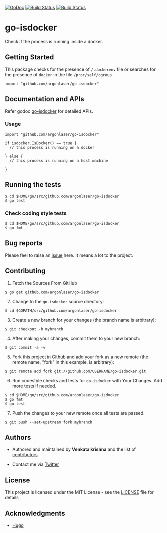 [![GoDoc](https://godoc.org/github.com/argonlaser/go-isdocker?status.svg)](http://godoc.org/github.com/argonlaser/go-isdocker)
[![Build Status](https://semaphoreci.com/api/v1/argonlaser/go-isdocker/branches/master/badge.svg)](https://semaphoreci.com/argonlaser/go-isdocker)
[![Build Status](https://travis-ci.org/argonlaser/go-isdocker.svg?branch=master)](https://travis-ci.org/argonlaser/go-isdocker)
# go-isdocker

  Check if the process is running inside a docker.

## Getting Started

This package checks for the presence of ```/.dockerenv``` file or searches for the presence of ```docker``` in the file ```/proc/self/cgroup``` 

```
import "github.com/argonlaser/go-isdocker"
```

## Documentation and APIs
Refer godoc [go-isdocker](https://godoc.org/github.com/argonlaser/go-isdocker) for detailed APIs.

### Usage

```
import "github.com/argonlaser/go-isdocker"

if isdocker.IsDocker() == true {
  // this process is running on a docker

} else {
  // this process is running on a host machine

}
```

## Running the tests

```
$ cd $HOME/go/src/github.com/argonlaser/go-isdocker
$ go test
```

### Check coding style tests

```
$ cd $HOME/go/src/github.com/argonlaser/go-isdocker
$ go fmt
```

## Bug reports
Please feel to raise an [issue](https://github.com/argonlaser/go-isdocker/issues) here. It means a lot to the project.


## Contributing
1. Fetch the Sources From GitHub

```
$ go get github.com/argonlaser/go-isdocker
```

2. Change to the ```go-isdocker``` source directory:

```
$ cd $GOPATH/src/github.com/argonlaser/go-isdocker
```

3. Create a new branch for your changes (the branch name is arbitrary):

```
$ git checkout -b mybranch
```

4. After making your changes, commit them to your new branch:
 
```
$ git commit -a -v
```

5. Fork this project in Github and add your fork as a new remote (the remote name, "fork" in this example, is arbitrary):

```
$ git remote add fork git://github.com/USERNAME/go-isdocker.git
```

6. Run codestyle checks and tests for ```go-isdocker``` with Your Changes. Add more tests if needed.

```
$ cd $HOME/go/src/github.com/argonlaser/go-isdocker
$ go fmt
$ go test
```

7. Push the changes to your new remote once all tests are passed.

```
$ git push --set-upstream fork mybranch
```

## Authors

* Authored and maintained by **Venkata krishna** and the list of [contributors](https://github.com/argonlaser/go-isdocker/contributors).

* Contact me via [Twitter](https://twitter.com/argon_laser)

## License

This project is licensed under the MIT License - see the [LICENSE](https://github.com/argonlaser/go-isdocker/blob/master/LICENSE) file for details

## Acknowledgments

* [Hugo](https://github.com/spf13/hugo/blob/master/CONTRIBUTING.md )
